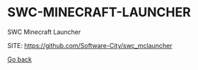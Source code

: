# SWC-MINECRAFT-LAUNCHER
 
 SWC Minecraft Launcher
 
 SITE: https://github.com/Software-City/swc_mclauncher

 [Go back](https://portable-linux-apps.github.io/apps.html)
